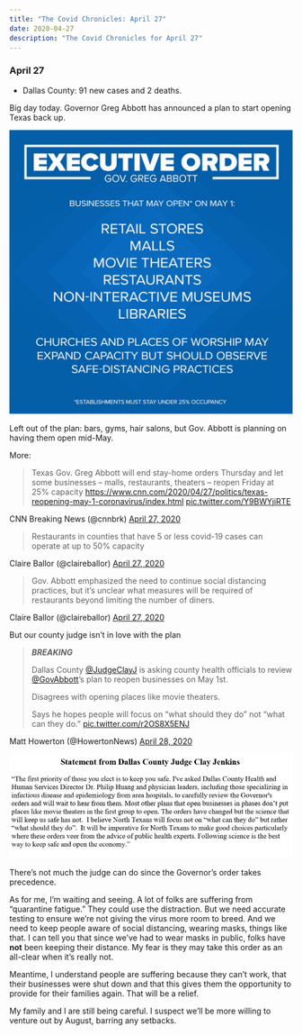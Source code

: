 ```yaml
---
title: "The Covid Chronicles: April 27"
date: 2020-04-27
description: "The Covid Chronicles for April 27"
---
```


### April 27

-  Dallas County: 91 new cases and 2 deaths. 

Big day today. Governor Greg Abbott has announced a plan to start opening Texas back up.

![2nd Executive Order](abbott_plan_05120.jpg)

Left out of the plan: bars, gyms, hair salons, but Gov. Abbott is planning on having them open mid-May. 

More:

> Texas Gov. Greg Abbott will end stay-home orders Thursday and let some businesses – malls, restaurants, theaters – reopen Friday at 25% capacity  https://www.cnn.com/2020/04/27/politics/texas-reopening-may-1-coronavirus/index.html [pic.twitter.com/Y9BWYjiRTE](https://t.co/Y9BWYjiRTE)

 CNN Breaking News (@cnnbrk) [April 27, 2020](https://twitter.com/cnnbrk/status/1254871163320311816)

> Restaurants in counties that have 5 or less covid-19 cases can operate at up to 50% capacity

 Claire Ballor (@claireballor) [April 27, 2020](https://twitter.com/claireballor/status/1254861114971533314)

> Gov. Abbott emphasized the need to continue social distancing practices, but it’s unclear what measures will be required of restaurants beyond limiting the number of diners.

 Claire Ballor (@claireballor) [April 27, 2020](https://twitter.com/claireballor/status/1254862742412034048)

But our county judge isn’t in love with the plan

> ***BREAKING***
>
> Dallas County [@JudgeClayJ](https://twitter.com/JudgeClayJ) is asking county health officials to review [@GovAbbott](https://twitter.com/GovAbbott)’s plan to reopen businesses on May 1st.
>
> Disagrees with opening places like movie theaters.
>
> Says he hopes people will focus on “what should they do” not “what can they do.” [pic.twitter.com/r2OS8X5ENJ](https://t.co/r2OS8X5ENJ)

 Matt Howerton (@HowertonNews) [April 28, 2020](https://twitter.com/HowertonNews/status/1254961328403472385)

![Jenkins statement](jenkins_statement.jpg)

There’s not much the judge can do since the Governor’s order takes precedence. 

As for me, I’m waiting and seeing. A lot of folks are suffering from “quarantine fatigue.” They could use the distraction. But we need accurate testing to ensure we’re not giving the virus more room to breed. And we need to keep people aware of social distancing, wearing masks, things like that. I can tell you that since we’ve had to wear masks in public, folks have **not** been keeping their distance. My fear is they may take this order as an all-clear when it’s really not.

Meantime, I understand people are suffering because they can’t work, that their businesses were shut down and that this gives them the opportunity to provide for their families again. That will be a relief. 

My family and I are still being careful. I suspect we’ll be more willing to venture out by August, barring any setbacks. 




